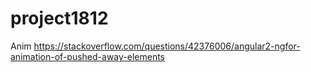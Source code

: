 # project1812

Anim
https://stackoverflow.com/questions/42376006/angular2-ngfor-animation-of-pushed-away-elements
